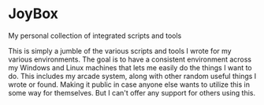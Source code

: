 # JoyBox
My personal collection of integrated scripts and tools

This is simply a jumble of the various scripts and tools I wrote for my various environments. The goal is to have a consistent environment across my Windows and Linux machines that lets me easily do the things I want to do. This includes my arcade system, along with other random useful things I wrote or found. Making it public in case anyone else wants to utilize this in some way for themselves. But I can't offer any support for others using this.
